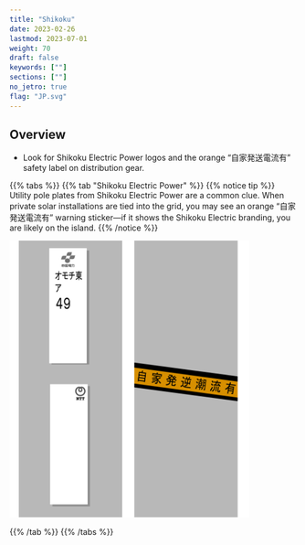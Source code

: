 ```yaml
---
title: "Shikoku"
date: 2023-02-26
lastmod: 2023-07-01
weight: 70
draft: false
keywords: [""]
sections: [""]
no_jetro: true
flag: "JP.svg"
---
```



<div class="main-desciption country-description">
    <h2 class="section-title">Overview</h2>
    <ul class="rule-list">
        <li>Look for Shikoku Electric Power logos and the orange “自家発送電流有” safety label on distribution gear.</li>
    </ul>
</div>

{{% tabs %}}
{{% tab "Shikoku Electric Power" %}}
{{% notice tip %}}
Utility pole plates from Shikoku Electric Power are a common clue. When private solar installations are tied into the grid, you may see an orange “自家発送電流有” warning sticker—if it shows the Shikoku Electric branding, you are likely on the island.
{{% /notice %}}

<div class="googlemap-if">
<img src="../pole/pole-shikoku.png" width="420px">
</div>

{{% /tab %}}
{{% /tabs %}}
